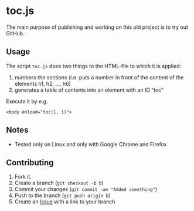 toc.js
======

The main purpose of publishing and working on this old project is to try out GitHub.

Usage
-----

The script `toc.js` does two things to the HTML-file to which it is applied:

1. numbers the sections (i.e. puts a number in front of the content of the elements h1, h2, ..., h6)
2. generates a table of contents into an element with an ID "toc"

Execute it by e.g.

    <body onload="toc(1, 1)">


Notes
-----

* Tested only on Linux and only with Google Chrome and Firefox


Contributing
------------

1. Fork it.
2. Create a branch (`git checkout -b b`)
3. Commit your changes (`git commit -am "Added something"`)
4. Push to the branch (`git push origin b`)
5. Create an [Issue][1] with a link to your branch


[1]: https://github.com/Kaljurand/toc.js/issues
